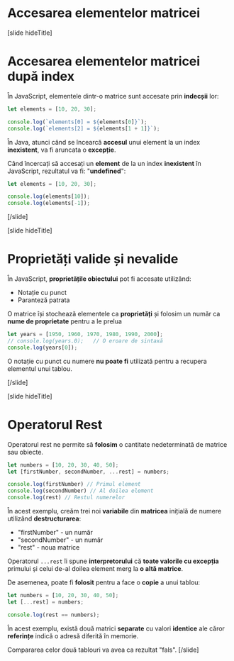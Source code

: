 
# Accesarea elementelor matricei

[slide hideTitle]

# Accesarea elementelor matricei după index

În JavaScript, elementele dintr-o matrice sunt accesate prin **indecșii** lor:

```js live
let elements = [10, 20, 30];

console.log(`elements[0] = ${elements[0]}`);
console.log(`elements[2] = ${elements[1 + 1]}`);
```

În Java, atunci când se încearcă **accesul** unui element la un index **inexistent**, va fi aruncata o **excepție**.

Când încercați să accesați un **element** de la un index **inexistent** în JavaScript, rezultatul va fi: "**undefined**":

```js live
let elements = [10, 20, 30];

console.log(elements[10]);
console.log(elements[-1]);
```

[/slide]

[slide hideTitle]

# Proprietăți valide și nevalide

În JavaScript, **proprietățile obiectului** pot fi accesate utilizând:

- Notație cu punct
- Paranteză patrata

O matrice își stochează elementele ca **proprietăți** și folosim un număr ca **nume de proprietate** pentru a le prelua

```js live
let years = [1950, 1960, 1970, 1980, 1990, 2000];
// console.log(years.0);   // O eroare de sintaxă
console.log(years[0]);
```
O notație cu punct cu numere **nu poate fi** utilizată pentru a recupera elementul unui tablou.

[/slide]

[slide hideTitle]

# Operatorul Rest

Operatorul rest ne permite să **folosim** o cantitate nedeterminată de matrice sau obiecte.

```js live
let numbers = [10, 20, 30, 40, 50];
let [firstNumber, secondNumber, ...rest] = numbers;

console.log(firstNumber) // Primul element
console.log(secondNumber) // Al doilea element
console.log(rest) // Restul numerelor
```

În acest exemplu, creăm trei noi **variabile** din **matricea** inițială de numere utilizând **destructurarea**:

- "firstNumber" - un număr
- "secondNumber" - un număr
- "rest" - noua matrice

Operatorul `...rest`  îi spune **interpretorului** că **toate valorile cu excepția** primului și celui de-al doilea element merg la **o altă matrice**.

De asemenea, poate fi **folosit** pentru a face o **copie** a unui tablou:

```js live
let numbers = [10, 20, 30, 40, 50];
let [...rest] = numbers;

console.log(rest == numbers);
```

În acest exemplu, există două matrici **separate** cu valori **identice** ale căror **referințe** indică o adresă diferită în memorie.

Compararea celor două tablouri va avea ca rezultat "fals".
[/slide]
